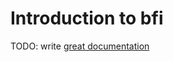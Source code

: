 # Introduction to bfi

TODO: write [great documentation](http://jacobian.org/writing/what-to-write/)
